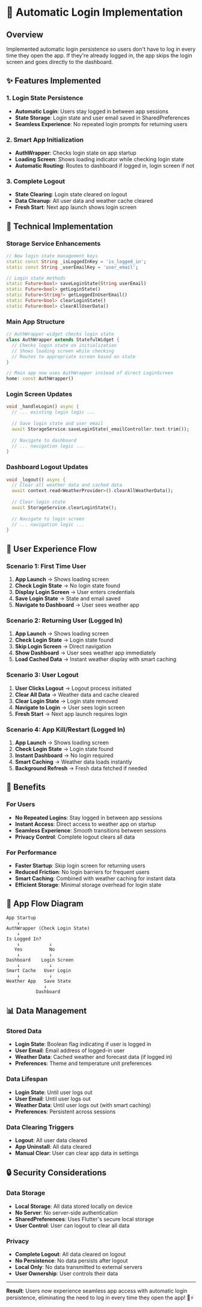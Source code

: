 # 🔐 Automatic Login Implementation

## Overview
Implemented automatic login persistence so users don't have to log in every time they open the app. If they're already logged in, the app skips the login screen and goes directly to the dashboard.

## ✨ Features Implemented

### 1. **Login State Persistence**
- **Automatic Login**: Users stay logged in between app sessions
- **State Storage**: Login state and user email saved in SharedPreferences
- **Seamless Experience**: No repeated login prompts for returning users

### 2. **Smart App Initialization**
- **AuthWrapper**: Checks login state on app startup
- **Loading Screen**: Shows loading indicator while checking login state
- **Automatic Routing**: Routes to dashboard if logged in, login screen if not

### 3. **Complete Logout**
- **State Clearing**: Login state cleared on logout
- **Data Cleanup**: All user data and weather cache cleared
- **Fresh Start**: Next app launch shows login screen

## 🔧 Technical Implementation

### Storage Service Enhancements
```dart
// New login state management keys
static const String _isLoggedInKey = 'is_logged_in';
static const String _userEmailKey = 'user_email';

// Login state methods
static Future<bool> saveLoginState(String userEmail)
static Future<bool> getLoginState()
static Future<String?> getLoggedInUserEmail()
static Future<bool> clearLoginState()
static Future<bool> clearAllUserData()
```

### Main App Structure
```dart
// AuthWrapper widget checks login state
class AuthWrapper extends StatefulWidget {
  // Checks login state on initialization
  // Shows loading screen while checking
  // Routes to appropriate screen based on state
}

// Main app now uses AuthWrapper instead of direct LoginScreen
home: const AuthWrapper()
```

### Login Screen Updates
```dart
void _handleLogin() async {
  // ... existing login logic ...
  
  // Save login state and user email
  await StorageService.saveLoginState(_emailController.text.trim());
  
  // Navigate to dashboard
  // ... navigation logic ...
}
```

### Dashboard Logout Updates
```dart
void _logout() async {
  // Clear all weather data and cached data
  await context.read<WeatherProvider>().clearAllWeatherData();
  
  // Clear login state
  await StorageService.clearLoginState();
  
  // Navigate to login screen
  // ... navigation logic ...
}
```

## 📱 User Experience Flow

### Scenario 1: First Time User
1. **App Launch** → Shows loading screen
2. **Check Login State** → No login state found
3. **Display Login Screen** → User enters credentials
4. **Save Login State** → State and email saved
5. **Navigate to Dashboard** → User sees weather app

### Scenario 2: Returning User (Logged In)
1. **App Launch** → Shows loading screen
2. **Check Login State** → Login state found
3. **Skip Login Screen** → Direct navigation
4. **Show Dashboard** → User sees weather app immediately
5. **Load Cached Data** → Instant weather display with smart caching

### Scenario 3: User Logout
1. **User Clicks Logout** → Logout process initiated
2. **Clear All Data** → Weather data and cache cleared
3. **Clear Login State** → Login state removed
4. **Navigate to Login** → User sees login screen
5. **Fresh Start** → Next app launch requires login

### Scenario 4: App Kill/Restart (Logged In)
1. **App Launch** → Shows loading screen
2. **Check Login State** → Login state found
3. **Instant Dashboard** → No login required
4. **Smart Caching** → Weather data loads instantly
5. **Background Refresh** → Fresh data fetched if needed

## 🎯 Benefits

### For Users
- **No Repeated Logins**: Stay logged in between app sessions
- **Instant Access**: Direct access to weather app on startup
- **Seamless Experience**: Smooth transitions between sessions
- **Privacy Control**: Complete logout clears all data

### For Performance
- **Faster Startup**: Skip login screen for returning users
- **Reduced Friction**: No login barriers for frequent users
- **Smart Caching**: Combined with weather caching for instant data
- **Efficient Storage**: Minimal storage overhead for login state

## 🔄 App Flow Diagram

```
App Startup
    ↓
AuthWrapper (Check Login State)
    ↓
Is Logged In?
    ↓           ↓
   Yes          No
    ↓           ↓
Dashboard    Login Screen
    ↓           ↓
Smart Cache   User Login
    ↓           ↓
Weather App   Save State
              ↓
           Dashboard
```

## 📊 Data Management

### Stored Data
- **Login State**: Boolean flag indicating if user is logged in
- **User Email**: Email address of logged-in user
- **Weather Data**: Cached weather and forecast data (if logged in)
- **Preferences**: Theme and temperature unit preferences

### Data Lifespan
- **Login State**: Until user logs out
- **User Email**: Until user logs out
- **Weather Data**: Until user logs out (with smart caching)
- **Preferences**: Persistent across sessions

### Data Clearing Triggers
- **Logout**: All user data cleared
- **App Uninstall**: All data cleared
- **Manual Clear**: User can clear app data in settings

## 🔒 Security Considerations

### Data Storage
- **Local Storage**: All data stored locally on device
- **No Server**: No server-side authentication
- **SharedPreferences**: Uses Flutter's secure local storage
- **User Control**: User can logout to clear all data

### Privacy
- **Complete Logout**: All data cleared on logout
- **No Persistence**: No data persists after logout
- **Local Only**: No data transmitted to external servers
- **User Ownership**: User controls their data

---

**Result**: Users now experience seamless app access with automatic login persistence, eliminating the need to log in every time they open the app! 🔐⚡
